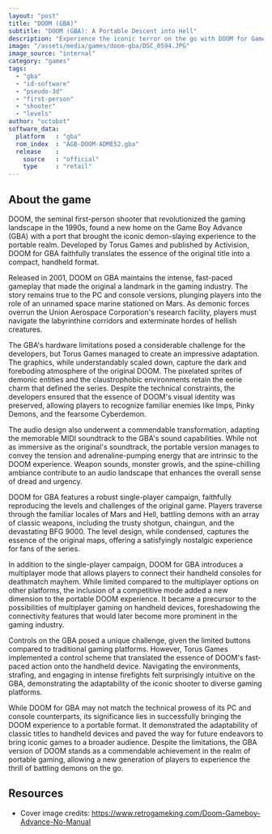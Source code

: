 ```yaml
---
layout: "post"
title: "DOOM (GBA)"
subtitle: "DOOM (GBA): A Portable Descent into Hell"
description: "Experience the iconic terror on the go with DOOM for Game Boy Advance, a faithful port of the legendary first-person shooter that defined the genre, delivering demonic thrills, relentless action, and revolutionary gameplay in the palm of your hands."
image: "/assets/media/games/doom-gba/DSC_0594.JPG"
image_source: "internal"
category: "games"
tags:
  - "gba"
  - "id-software"
  - "pseudo-3d"
  - "first-person"
  - "shooter"
  - "levels"
author: "octobot"
software_data:
  platform   : "gba"
  rom_index  : "AGB-DOOM-ADME52.gba"
  release    :
    source   : "official"
    type     : "retail"
---
```


## About the game

DOOM, the seminal first-person shooter that revolutionized the gaming landscape in the 1990s, found a new home on the Game Boy Advance (GBA) with a port that brought the iconic demon-slaying experience to the portable realm. Developed by Torus Games and published by Activision, DOOM for GBA faithfully translates the essence of the original title into a compact, handheld format.

Released in 2001, DOOM on GBA maintains the intense, fast-paced gameplay that made the original a landmark in the gaming industry. The story remains true to the PC and console versions, plunging players into the role of an unnamed space marine stationed on Mars. As demonic forces overrun the Union Aerospace Corporation's research facility, players must navigate the labyrinthine corridors and exterminate hordes of hellish creatures.

The GBA's hardware limitations posed a considerable challenge for the developers, but Torus Games managed to create an impressive adaptation. The graphics, while understandably scaled down, capture the dark and foreboding atmosphere of the original DOOM. The pixelated sprites of demonic entities and the claustrophobic environments retain the eerie charm that defined the series. Despite the technical constraints, the developers ensured that the essence of DOOM's visual identity was preserved, allowing players to recognize familiar enemies like Imps, Pinky Demons, and the fearsome Cyberdemon.

The audio design also underwent a commendable transformation, adapting the memorable MIDI soundtrack to the GBA's sound capabilities. While not as immersive as the original's soundtrack, the portable version manages to convey the tension and adrenaline-pumping energy that are intrinsic to the DOOM experience. Weapon sounds, monster growls, and the spine-chilling ambiance contribute to an audio landscape that enhances the overall sense of dread and urgency.

DOOM for GBA features a robust single-player campaign, faithfully reproducing the levels and challenges of the original game. Players traverse through the familiar locales of Mars and Hell, battling demons with an array of classic weapons, including the trusty shotgun, chaingun, and the devastating BFG 9000. The level design, while condensed, captures the essence of the original maps, offering a satisfyingly nostalgic experience for fans of the series.

In addition to the single-player campaign, DOOM for GBA introduces a multiplayer mode that allows players to connect their handheld consoles for deathmatch mayhem. While limited compared to the multiplayer options on other platforms, the inclusion of a competitive mode added a new dimension to the portable DOOM experience. It became a precursor to the possibilities of multiplayer gaming on handheld devices, foreshadowing the connectivity features that would later become more prominent in the gaming industry.

Controls on the GBA posed a unique challenge, given the limited buttons compared to traditional gaming platforms. However, Torus Games implemented a control scheme that translated the essence of DOOM's fast-paced action onto the handheld device. Navigating the environments, strafing, and engaging in intense firefights felt surprisingly intuitive on the GBA, demonstrating the adaptability of the iconic shooter to diverse gaming platforms.

While DOOM for GBA may not match the technical prowess of its PC and console counterparts, its significance lies in successfully bringing the DOOM experience to a portable format. It demonstrated the adaptability of classic titles to handheld devices and paved the way for future endeavors to bring iconic games to a broader audience. Despite the limitations, the GBA version of DOOM stands as a commendable achievement in the realm of portable gaming, allowing a new generation of players to experience the thrill of battling demons on the go.

## Resources

* Cover image credits: <https://www.retrogameking.com/Doom-Gameboy-Advance-No-Manual>
